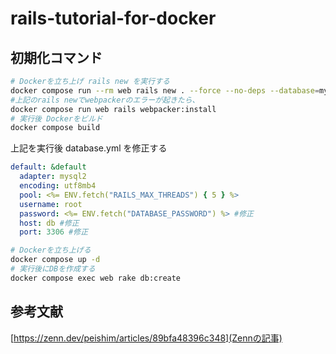 # rails-tutorial-for-docker

## 初期化コマンド

```sh
# Dockerを立ち上げ rails new を実行する
docker compose run --rm web rails new . --force --no-deps --database=mysql
#上記のrails newでwebpackerのエラーが起きたら、
docker compose run web rails webpacker:install
# 実行後 Dockerをビルド
docker compose build
```

上記を実行後 database.yml を修正する

```yml
default: &default
  adapter: mysql2
  encoding: utf8mb4
  pool: <%= ENV.fetch("RAILS_MAX_THREADS") { 5 } %>
  username: root
  password: <%= ENV.fetch("DATABASE_PASSWORD") %> #修正
  host: db #修正
  port: 3306 #修正
```

```sh
# Dockerを立ち上げる
docker compose up -d
# 実行後にDBを作成する
docker compose exec web rake db:create
```

## 参考文献

[https://zenn.dev/peishim/articles/89bfa48396c348](Zennの記事)
